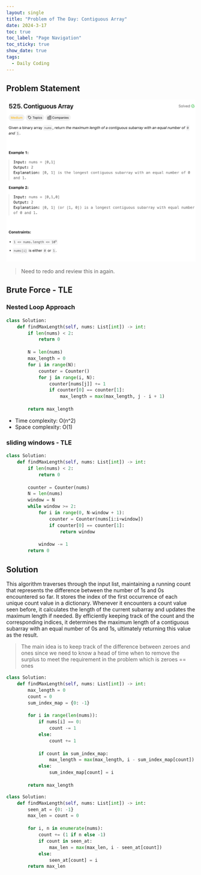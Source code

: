 ```yaml
---
layout: single
title: "Problem of The Day: Contiguous Array"
date: 2024-3-17
toc: true
toc_label: "Page Navigation"
toc_sticky: true
show_date: true
tags:
  - Daily Coding
---
```


## Problem Statement

[![problem-525](/assets/images/2024-03-17_14-02-42-problem-525.png)](/assets/images/2024-03-17_14-02-42-problem-525.png)

> Need to redo and review this in again.

## Brute Force - TLE

### Nested Loop Approach

```python
class Solution:
    def findMaxLength(self, nums: List[int]) -> int:
        if len(nums) < 2:
            return 0

        N = len(nums)
        max_length = 0
        for i in range(N):
            counter = Counter()
            for j in range(i, N):
                counter[nums[j]] += 1
                if counter[0] == counter[1]:
                    max_length = max(max_length, j - i + 1)

        return max_length
```

- Time complexity: O(n^2)
- Space complexity: O(1)

### sliding windows - TLE

```python
class Solution:
    def findMaxLength(self, nums: List[int]) -> int:
        if len(nums) < 2:
            return 0

        counter = Counter(nums)
        N = len(nums)
        window = N
        while window >= 2:
            for i in range(0, N-window + 1):
                counter = Counter(nums[i:i+window])
                if counter[0] == counter[1]:
                    return window

            window -= 1
        return 0
```

## Solution

This algorithm traverses through the input list, maintaining a running count that represents the difference between the number of 1s and 0s encountered so far. It stores the index of the first occurrence of each unique count value in a dictionary. Whenever it encounters a count value seen before, it calculates the length of the current subarray and updates the maximum length if needed. By efficiently keeping track of the count and the corresponding indices, it determines the maximum length of a contiguous subarray with an equal number of 0s and 1s, ultimately returning this value as the result.

> The main idea is to keep track of the difference between zeroes and ones since we need to know a head of time when to remove the surplus to meet the requirement in the problem which is zeroes == ones

```python
class Solution:
    def findMaxLength(self, nums: List[int]) -> int:
        max_length = 0
        count = 0
        sum_index_map = {0: -1}

        for i in range(len(nums)):
            if nums[i] == 0:
                count -= 1
            else:
                count += 1

            if count in sum_index_map:
                max_length = max(max_length, i - sum_index_map[count])
            else:
                sum_index_map[count] = i

        return max_length
```

```python
class Solution:
    def findMaxLength(self, nums: List[int]) -> int:
        seen_at = {0: -1}
        max_len = count = 0

        for i, n in enumerate(nums):
            count += (1 if n else -1)
            if count in seen_at:
                max_len = max(max_len, i - seen_at[count])
            else:
                seen_at[count] = i
        return max_len
```
